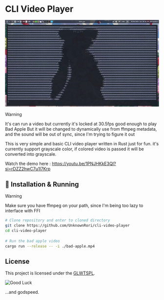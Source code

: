 # CLI Video Player

![](./screenshot/demo.jpg)

> [!WARNING]
> It's can run a video but currently it's locked at 30.5fps good enough to play Bad Apple
> But it will be changed to dynamically use from ffmpeg metadata, and the sound will be out of sync, since I'm trying to figure it out

This is very simple and basic CLI video player written in Rust just for fun. it's currently support grayscale color, if colored video is passed it will be converted into grayscale.

Watch the demo here : https://youtu.be/1PNJHKkE3QI?si=rDZZ2hwC7u1l7Krp

## 🚀 Installation & Running

> [!WARNING]
> Make sure you have ffmpeg on your path, since I'm being too lazy to interface with FFI

```sh
# Clone repository and enter to cloned directory
git clone https://github.com/UnknownRori/cli-video-player
cd cli-video-player

# Run the bad apple video
cargo run --release -- -i ./bad-apple.mp4
```

## License

This project is licensed under the [GLWTSPL](/LICENSE).

![Good Luck](https://github.com/me-shaon/GLWTPL/raw/master/good-luck.gif)

...and godspeed.
